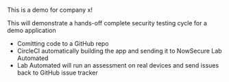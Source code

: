 This is a demo for company x!

This will demonstrate a hands-off complete security testing cycle for a demo application


- Comitting code to a GitHub repo
- CircleCI automatically building the app and sending it to NowSecure Lab Automated
- Lab Automated will run an assessment on real devices and send issues back to GitHub issue tracker
